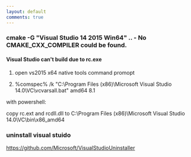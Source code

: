```yaml
---
layout: default
comments: true
---
```


### cmake -G "Visual Studio 14 2015 Win64" ..  - No CMAKE_CXX_COMPILER could be found.

#### Visual Studio can't build due to rc.exe

1. open vs2015 x64 native tools command promopt

2. %comspec% /k "C:\Program Files (x86)\Microsoft Visual Studio 14.0\VC\vcvarsall.bat" amd64 8.1

with powershell:

copy rc.ext and rcdll.dll to C:\Program Files (x86)\Microsoft Visual Studio 14.0\VC\bin\x86_amd64

### uninstall visual stuido 

https://github.com/Microsoft/VisualStudioUninstaller